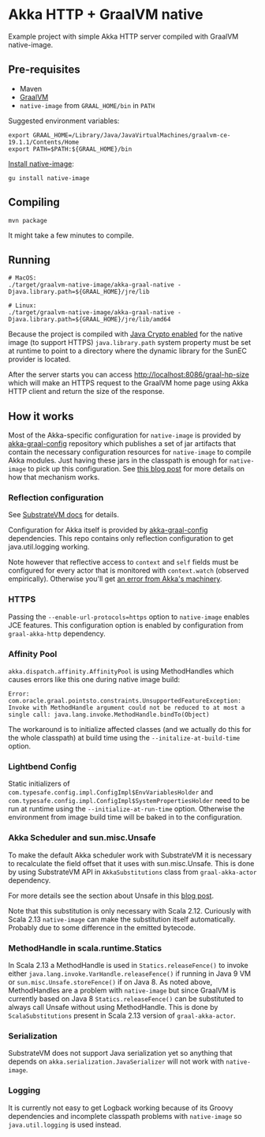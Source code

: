 # Akka HTTP + GraalVM native
Example project with simple Akka HTTP server compiled with GraalVM native-image.

## Pre-requisites
  * Maven
  * [GraalVM](https://github.com/oracle/graal/releases)
  * `native-image` from `GRAAL_HOME/bin` in `PATH`
  
Suggested environment variables:

    export GRAAL_HOME=/Library/Java/JavaVirtualMachines/graalvm-ce-19.1.1/Contents/Home
    export PATH=$PATH:${GRAAL_HOME}/bin
    
[Install native-image](https://www.graalvm.org/docs/reference-manual/aot-compilation/#install-native-image):

    gu install native-image
  
## Compiling
    
    mvn package
    
It might take a few minutes to compile.
   
## Running
    
    # MacOS:
    ./target/graalvm-native-image/akka-graal-native -Djava.library.path=${GRAAL_HOME}/jre/lib
    
    # Linux:
    ./target/graalvm-native-image/akka-graal-native -Djava.library.path=${GRAAL_HOME}/jre/lib/amd64
    
Because the project is compiled with
[Java Crypto enabled](https://github.com/oracle/graal/blob/master/substratevm/JCA-SECURITY-SERVICES.md)
for the native image (to support HTTPS) `java.library.path` system property must be set at runtime
to point to a directory where the dynamic library for the SunEC provider is located.

After the server starts you can access [http://localhost:8086/graal-hp-size](http://localhost:8086/graal-hp-size)
which will make an HTTPS request to the GraalVM home page using Akka HTTP client and return the size of the response.

## How it works
Most of the Akka-specific configuration for `native-image` is provided by [akka-graal-config](https://github.com/vmencik/akka-graal-config)
repository which publishes a set of jar artifacts that contain the necessary configuration resources
for `native-image` to compile Akka modules. Just having these jars in the classpath is enough
for `native-image` to pick up this configuration.
See [this blog post](https://medium.com/graalvm/simplifying-native-image-generation-with-maven-plugin-and-embeddable-configuration-d5b283b92f57)
for more details on how that mechanism works.

### Reflection configuration
See [SubstrateVM docs](https://github.com/oracle/graal/blob/master/substratevm/REFLECTION.md)
for details.

Configuration for Akka itself is provided by [akka-graal-config](https://github.com/vmencik/akka-graal-config)
dependencies. This repo contains only reflection configuration to get java.util.logging working.

Note however that reflective access to `context` and `self` fields must be configured for every actor
that is monitored with `context.watch` (observed empirically).
Otherwise you'll get [an error from Akka's machinery](https://github.com/akka/akka/blob/v2.5.21/akka-actor/src/main/scala/akka/actor/ActorCell.scala#L711).

### HTTPS
Passing the `--enable-url-protocols=https` option to `native-image` enables JCE features.
This configuration option is enabled by configuration from `graal-akka-http` dependency.

### Affinity Pool
`akka.dispatch.affinity.AffinityPool` is using MethodHandles which causes errors like this one
during native image build:

    Error: com.oracle.graal.pointsto.constraints.UnsupportedFeatureException: Invoke with MethodHandle argument could not be reduced to at most a single call: java.lang.invoke.MethodHandle.bindTo(Object)
    
The workaround is to initialize affected classes (and we actually do this for the whole classpath)
at build time using the `--initalize-at-build-time` option.

### Lightbend Config
Static initializers of `com.typesafe.config.impl.ConfigImpl$EnvVariablesHolder`
and `com.typesafe.config.impl.ConfigImpl$SystemPropertiesHolder` need to be run at runtime using
the `--initialize-at-run-time` option.
Otherwise the environment from image build time will be baked in to the configuration.

### Akka Scheduler and sun.misc.Unsafe
To make the default Akka scheduler work with SubstrateVM it is necessary to recalculate the field
offset that it uses with sun.misc.Unsafe.
This is done by using SubstrateVM API in `AkkaSubstitutions` class from `graal-akka-actor` dependency.

For more details see the section about Unsafe in this [blog post](https://medium.com/graalvm/instant-netty-startup-using-graalvm-native-image-generation-ed6f14ff7692).

Note that this substitution is only necessary with Scala 2.12. Curiously with Scala 2.13 `native-image`
can make the substitution itself automatically. Probably due to some difference in the emitted
bytecode.

### MethodHandle in scala.runtime.Statics
In Scala 2.13 a MethodHandle is used in `Statics.releaseFence()` to invoke either
`java.lang.invoke.VarHandle.releaseFence()` if running in Java 9 VM or `sun.misc.Unsafe.storeFence()`
if on Java 8. As noted above, MethodHandles are a problem with `native-image` but since GraalVM is
currently based on Java 8 `Statics.releaseFence()` can be substituted to always call Unsafe without
using MethodHandle. This is done by `ScalaSubstitutions` present in Scala 2.13 version of
`graal-akka-actor`.

### Serialization
SubstrateVM does not support Java serialization yet so anything that depends on
`akka.serialization.JavaSerializer` will not work with `native-image`.

### Logging
It is currently not easy to get Logback working because of its Groovy dependencies and incomplete
classpath problems with `native-image` so `java.util.logging` is used instead.
